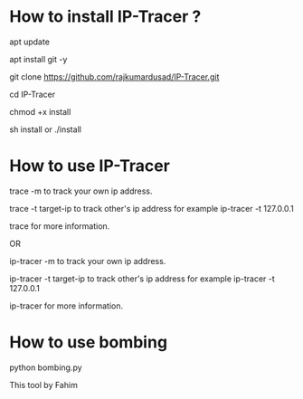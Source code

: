# How to install IP-Tracer ?
apt update

apt install git -y

git clone https://github.com/rajkumardusad/IP-Tracer.git

cd IP-Tracer

chmod +x install

sh install or ./install

# How to use IP-Tracer
trace -m to track your own ip address.

trace -t target-ip to track other's ip address for example ip-tracer -t 127.0.0.1

trace for more information.

OR

ip-tracer -m to track your own ip address.

ip-tracer -t target-ip to track other's ip address for example ip-tracer -t 127.0.0.1

ip-tracer for more information.
# How to use bombing
python bombing.py

This tool by Fahim
